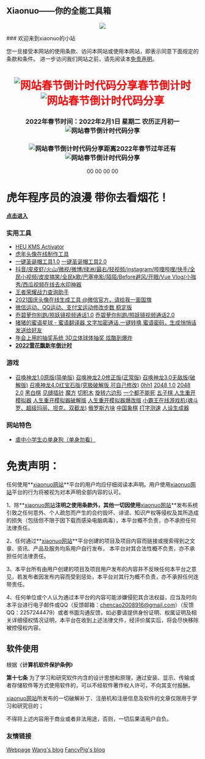 ## Xiaonuo——你的全能工具箱



<p align="center">
  <img src="https://s2.loli.net/2021/12/19/s8Fu6W57IeYUrjy.gif">
</p>
###                                        欢迎来到xiaonuo的小站

您一旦接受本网站的使用条款、访问本网站或使用本网站，即表示同意下面规定的条款和条件。 进一步访问我们网站之前，请先阅读本[免责声明](#协议内容)。

<div>
<h1><font color="ff0000"></font><div class="text" style=" text-align:center;"><font color="ff0000"><img class="wp-smiley" src="https://cdn.jsdelivr.net/gh/xiaonuo2/blog-img/denglong.gif" alt="网站春节倒计时代码分享" title="灯笼" alt="灯笼">春节倒计时<img class="wp-smiley" src="https://cdn.jsdelivr.net/gh/xiaonuo2/blog-img/denglong.gif" alt="网站春节倒计时代码分享" title="灯笼" alt="灯笼"></font></div></h1>
<h3 id="title-1"><div class="text" style=" text-align:center;">2022年春节时间：2022年2月1日 星期二 农历正月初一<img class="wp-smiley" src="https://cdn.jsdelivr.net/gh/xiaonuo2/blog-img/meigui.png" alt="网站春节倒计时代码分享" title="玫瑰" alt="玫瑰"></div></h3>
<h3 id="title-2"><div class="text" style=" text-align:center;"><img class="wp-smiley" src="https://cdn.jsdelivr.net/gh/xiaonuo2/blog-img/taiyang.png" alt="网站春节倒计时代码分享" title="太阳" alt="太阳">距离2022年春节过年还有<img class="wp-smiley" src="https://cdn.jsdelivr.net/gh/xiaonuo2/blog-img/89.png" alt="网站春节倒计时代码分享"></div></h3>
<div><div class="text" style=" text-align:center;">
<span id="t_d">00</span>
<span id="t_h">00</span>
<span id="t_m">00</span>
<span id="t_s">00</span>
</div>
<script type="text/javascript">
function getRTime(){
var EndTime= new Date('2022/02/1 00:00:00'); //截止时间
var NowTime = new Date();
var t =EndTime.getTime() - NowTime.getTime();
var d=Math.floor(t/1000/60/60/24);
var h=Math.floor(t/1000/60/60%24);
var m=Math.floor(t/1000/60%60);
var s=Math.floor(t/1000%60);document.getElementById("t_d").innerHTML = d + " 天";
document.getElementById("t_h").innerHTML = h + " 时";
document.getElementById("t_m").innerHTML = m + " 分";
document.getElementById("t_s").innerHTML = s + " 秒";
}
setInterval(getRTime,1000);
</script>


# **虎年程序员的浪漫 带你去看烟花！**

**[点击进入](https://xiaonuo2.github.io/fireworks)**

### 实用工具

- [HEU KMS Activator](https://mp.weixin.qq.com/mp/appmsgalbum?action=getalbum&album_id=1980416095488475140)
- [虎年头像在线制作工具](https://xiaonuo2.github.io/tiger_hat)
- [一键圣诞帽工具1.0](https://xiaonuo2.github.io/Christmas-hat/Christmas-hat1.0)  [一键圣诞帽工具2.0](https://xiaonuo2.github.io/Christmas-hat/Christmas-hat2.0)
- [抖音/皮皮虾/火山/微视/微博/绿洲/最右/轻视频/instagram/哔哩哔哩/快手/全民小视频/皮皮搞笑/全民k歌/巴塞电影/陌陌/Before避风/开眼/Vue Vlog/小咖秀/西瓜视频在线去水印神器](https://xiaonuo2.github.io/watermark)
- [王者荣耀战力查询助手](https://xiaonuo2.github.io/pvpqq)
- [2021国庆头像在线生成工具 @微信官方，请给我一面国旗](https://xiaonuo2.github.io/avatar_auto)
- [微信运动、QQ运动、支付宝运动修改步数 稳定版](https://xiaonuo2.github.io/xiaomi/1)
- [乔碧萝你别跑/照妖镜视频通话1.0](https://www.privacys.club/camera/sc.php) [乔碧萝你别跑/照妖镜视频通话2.0](https://www.privacys.club/camera2/sc.php)
- [猪猪的蜜语星球 - 蜜语翻译器,文字加密通话,一键转换,蜜语密码，生成悄悄话发送给好友](https://www.iculture.cc/demo/secrets/)
- [年会上用的抽奖系统 3D立体球体抽奖 炫酷到爆炸](https://lottery.iculture.cc/)
- [**2022雪花飘新年倒计时**](https://xiaonuo2.github.io/xuehuaxinniandaojishi)


### 游戏

- [召唤神龙1.0原版(简单版)](game/11) [召唤神龙2.0修正版(正常版)](game/15) [召唤神龙3.0无敌版(破解版)](game/16) [召唤神龙4.0红宝石版(究极破解版 可自己修改)](game/17) [0hh1](game/0)   [2048 1.0](game/1) [2048 2.0](game/14) [黑白棋](game/2)  [见缝插针](game/3)  [魔方](game/4)  [切积木](game/5)  [旋转六边形](game/6)  [一个都不能死](game/7)  [五子棋 ](game/8) [人生重开模拟器](https://liferestart.syaro.io/view/) [人生重开模拟器破解版](http://restart.sshh.top/view/) [人生重开模拟器爆改版](http://remake.solaking.com/) [小霸王在线游戏机(魂斗罗、超级玛丽、坦克、双截龙)](game/9)  [俄罗斯方块](game/10) [中国象棋](game/12) [打字测速](game/13) [人设生成器](https://draw.luomuyu.xyz/)

### 网站特色

+ [虐中小学生の单身狗（单身勿看）](https://xiaonuo2.github.io/video/dog.mp4)

# <span id="协议内容">免责声明：  

任何使用**[xiaonuo网站](https://xiaonuo2.github.io/)**平台的用户均应仔细阅读本声明。用户使用[xiaonuo网站](https://xiaonuo2.github.io/)平台的行为将被视为对本声明全部内容的认可。 

1、除**[xiaonuo网站](https://xiaonuo2.github.io/)**注明之使用条款外，其他一切因使用**[xiaonuo网站](https://xiaonuo2.github.io/)**发布系统引致之任何意外、个人疏忽而产生的合约毁坏、诽谤、知识产权等侵权及其所造成的损失（包括但不限于因下载而感染电脑病毒），本平台概不负责，亦不承担任何法律责任。 

2、任何通过**[xiaonuo网站](https://xiaonuo2.github.io/)**平台创建的项目及项目内容而链接或搜索得到之文章、资讯、产品及服务均系用户自行发布， 本平台对其合法性概不负责，亦不承担任何法律责任。 

3、本平台所有由用户创建的项目及项目用户发布的内容并不反映任何本平台之意见，若发布者因发布内容而受到惩处，本平台对其行为概不负责，亦不承担任何连带责任。 

4、任何单位或个人认为通过本平台的内容可能涉嫌侵犯其合法权益，应当及时向本平台进行电子邮件或QQ（反馈邮箱：chencao2008916@gmail.com）（反馈QQ：2257244479）或者书面沟通反馈，如必要请提供身份证明、权属证明及相关详细侵权情况证明，本平台在收到上述法律文件，经评价属实后，将会尽快移除被控侵权内容。 

## 软件使用

根据《**计算机软件保护条例**》

**第十七条** 为了学习和研究软件内含的设计思想和原理，通过安装、显示、传输或者存储软件等方式使用软件的，可以不经软件著作权人许可，不向其支付报酬。

[xiaonuo网站](https://xiaonuo2.github.io/)所发布的一切破解补丁、注册机和注册信息及软件的文章仅限用于学习和研究目的；

不得将上述内容用于商业或者非法用途，否则，一切后果请用户自负。

### 友情链接

[Webpage](http://webpage.iwsoft.cn/) [Wang's blog](https://iwsoft.cn) [FancyPig's blog](https://www.iculture.cc/)
